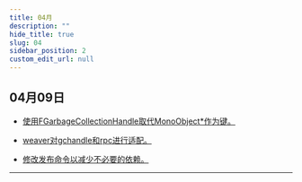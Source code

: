 ```yaml
---
title: 04月
description: ""
hide_title: true
slug: 04
sidebar_position: 2
custom_edit_url: null
---
```


## 04月09日

- [使用FGarbageCollectionHandle取代MonoObject*作为键。](https://github.com/crazytuzi/UnrealCSharp/commit/eccb1039752ceff7119b45f805696c6dceb1f0e1)

- [weaver对gchandle和rpc进行适配。](https://github.com/crazytuzi/UnrealCSharp/commit/d4135584f74dcd9994c485fc043eaa91271cf26a)

- [修改发布命令以减少不必要的依赖。](https://github.com/crazytuzi/UnrealCSharp/commit/2bb688853105b397569ec1abc1c7f627ffd2edc3)

---
